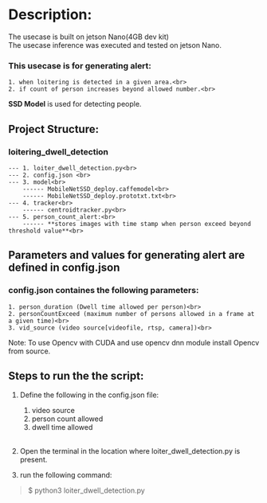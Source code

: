 # Description:

The usecase is built on jetson Nano(4GB dev kit)<br>
The usecase inference was executed and tested on jetson Nano.<br>

### This usecase is for generating alert: <br>
    1. when loitering is detected in a given area.<br>
    2. if count of person increases beyond allowed number.<br>


**SSD Model** is used for detecting people.<br>

## **Project Structure:**<br>

### loitering_dwell_detection <br>
    --- 1. loiter_dwell_detection.py<br>
    --- 2. config.json <br>
    --- 3. model<br>
        ------ MobileNetSSD_deploy.caffemodel<br>
        ------ MobileNetSSD_deploy.prototxt.txt<br>
    --- 4. tracker<br>
        ------ centroidtracker.py<br>
    --- 5. person_count_alert:<br>
        ------ **stores images with time stamp when person exceed beyond threshold value**<br>

## **Parameters** and **values** for generating alert are defined in **config.json**<br>
### config.json containes the following parameters:<br>
    1. person_duration (Dwell time allowed per person)<br>
    2. personCountExceed (maximum number of persons allowed in a frame at a given time)<br>
    3. vid_source (video source[videofile, rtsp, camera])<br>

Note: To use Opencv with CUDA and use opencv dnn module install Opencv from source.

## Steps to run the the script:
1. Define the following in the config.json file:<br>
    1. video source<br>
    2. person count allowed<br>
    3. dwell time allowed<br>
    <br>
2. Open the terminal in the location where loiter_dwell_detection.py is present.<br>

3. run the following command:
> $ python3 loiter_dwell_detection.py
